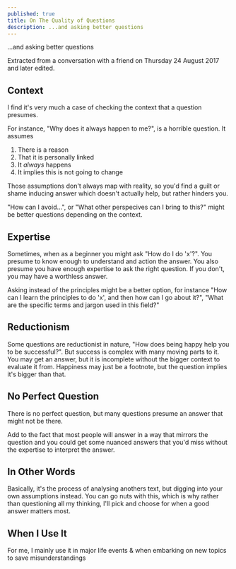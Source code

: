 ```yaml
---
published: true
title: On The Quality of Questions
description: ...and asking better questions
---
```


...and asking better questions

Extracted from a conversation with a friend on Thursday 24 August 2017 and later edited.

## Context

I find it's very much a case of checking the context that a question presumes.

For instance, "Why does it always happen to me?", is a horrible question. It assumes
 1. There is a reason
 2. That it is personally linked
 3. It *always* happens
 4. It implies this is not going to change

Those assumptions don't always map with reality, so you'd find a guilt or shame inducing answer which doesn't actually help, but rather hinders you.

"How can I avoid...", or "What other perspecives can I bring to this?" might be better questions depending on the context.



## Expertise

Sometimes, when as a beginner you might ask "How do I do 'x'?". You presume to know enough to understand and action the answer. You also presume you have enough expertise to ask the right question. If you don't, you may have a worthless answer.

Asking instead of the principles might be a better option, for instance "How can I learn the principles to do 'x', and then how can I go about it?", "What are the specific terms and jargon used in this field?"



## Reductionism

Some questions are reductionist in nature, "How does being happy help you to be successful?". But success is complex with many moving parts to it. You may get an answer, but it is incomplete without the bigger context to evaluate it from. Happiness may just be a footnote, but the question implies it's bigger than that.



## No Perfect Question

There is no perfect question, but many questions presume an answer that might not be there. 

Add to the fact that most people will answer in a way that mirrors the question and you could get some nuanced answers that you'd miss without the expertise to interpret the answer.



## In Other Words

Basically, it's the process of analysing anothers text, but digging into your own assumptions instead. You can go nuts with this, which is why rather than questioning all my thinking, I'll pick and choose for when a good answer matters most. 


## When I Use It

For me, I mainly use it in major life events & when embarking on new topics to save misunderstandings